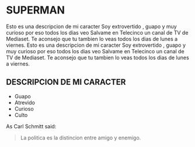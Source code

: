 
# SUPERMAN

Esto es una descripcion de mi caracter
Soy extrovertido , guapo y muy curioso
por eso todos los dias veo Salvame en Telecinco
un canal de TV de Mediaset.
Te aconsejo que tu tambien lo veas todos los dias de 
lunes a viernes.
Esto es una descripcion de mi caracter
Soy extrovertido , guapo y muy curioso
por eso todos los dias veo Salvame en Telecinco
un canal de TV de Mediaset.
Te aconsejo que tu tambien lo veas todos los dias de 
lunes a viernes.

## DESCRIPCION DE MI CARACTER

* Guapo
* Atrevido
* Curioso
* Culto

As Carl Schmitt said:

> La politica es
> la distincion entre amigo y enemigo.